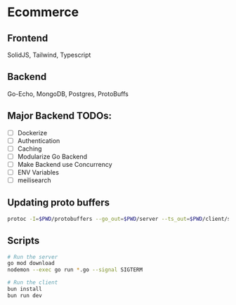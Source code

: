 # Ecommerce

## Frontend
SolidJS, Tailwind, Typescript

## Backend
Go-Echo, MongoDB, Postgres, ProtoBuffs

## Major Backend TODOs:
- [ ] Dockerize
- [ ] Authentication
- [ ] Caching
- [ ] Modularize Go Backend
- [ ] Make Backend use Concurrency
- [ ] ENV Variables
- [ ] meilisearch

## Updating proto buffers

```bash
protoc -I=$PWD/protobuffers --go_out=$PWD/server --ts_out=$PWD/client/src $PWD/protobuffers/*.proto
```

## Scripts

```bash
# Run the server
go mod download
nodemon --exec go run *.go --signal SIGTERM

# Run the client
bun install
bun run dev
```
